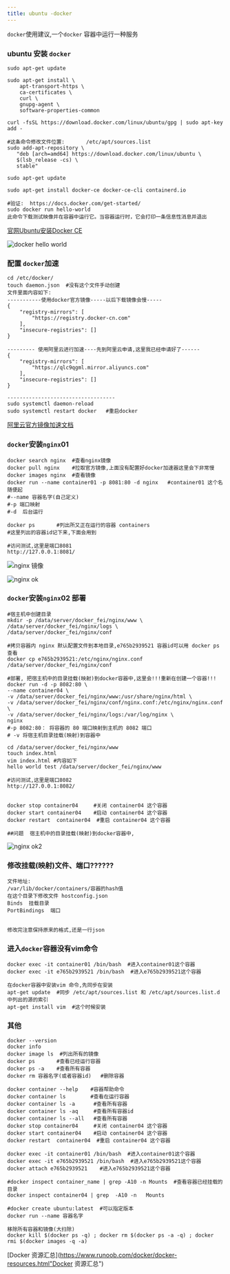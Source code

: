 ```yaml
---
title: ubuntu -docker
---
```


`docker`使用建议,一个`docker` 容器中运行一种服务

### ubuntu  安装 `docker`

```
sudo apt-get update

sudo apt-get install \
    apt-transport-https \
    ca-certificates \
    curl \
    gnupg-agent \
    software-properties-common
    
curl -fsSL https://download.docker.com/linux/ubuntu/gpg | sudo apt-key add -

#这条命令修改文件位置:       /etc/apt/sources.list
sudo add-apt-repository \
   "deb [arch=amd64] https://download.docker.com/linux/ubuntu \
   $(lsb_release -cs) \
   stable"
   
sudo apt-get update

sudo apt-get install docker-ce docker-ce-cli containerd.io

#验证:  https://docs.docker.com/get-started/
sudo docker run hello-world
此命令下载测试映像并在容器中运行它。当容器运行时，它会打印一条信息性消息并退出
```

 [官网Ubuntu安装Docker CE](https://docs.docker.com/install/linux/docker-ce/ubuntu/ "官网Ubuntu安装Docker CE")

![docker hello world](/img/docker/docker_helloWorld.png "hello world")

### 配置 `docker`加速

```
cd /etc/docker/ 
touch daemon.json  #没有这个文件手动创建
文件里面内容如下:
-----------使用docker官方镜像-----以后下载镜像会慢-----
{
    "registry-mirrors": [
        "https://registry.docker-cn.com"
    ],
    "insecure-registries": []
}

--------- 使用阿里云进行加速----先到阿里云申请,这里我已经申请好了------
{
    "registry-mirrors": [
        "https://qlc9qgml.mirror.aliyuncs.com"     
    ],
    "insecure-registries": []
}

-----------------------------------
sudo systemctl daemon-reload
sudo systemctl restart docker   #重启docker
```

 [阿里云官方镜像加速文档](https://help.aliyun.com/document_detail/60750.html?spm=a2c4g.11186623.6.549.65384685bRPs0U "阿里云官方镜像加速文档")

### `docker`安装`nginx`01

```
docker search nginx  #查看nginx镜像
docker pull nginx    #拉取官方镜像,上面没有配置好docker加速器这里会下非常慢
docker images nginx  #查看镜像
docker run --name container01 -p 8081:80 -d nginx   #container01 这个名随便起
#--name 容器名字(自己定义)
#-p 端口映射
#-d  后台运行

docker ps       #列出所又正在运行的容器 containers 
#这里列出的容器id记下来,下面会用到

#访问测试,这里是端口8081
http://127.0.0.1:8081/
```

![nginx 镜像](/img/docker/nginx_image.png "nginx 镜像")

![nginx ok](/img/docker/nginx_ok.png "nginx ok")

### `docker`安装`nginx`02 部署

```
#宿主机中创建目录
mkdir -p /data/server/docker_fei/nginx/www \
/data/server/docker_fei/nginx/logs \
/data/server/docker_fei/nginx/conf

#拷贝容器内 nginx 默认配置文件到本地目录,e765b2939521 容器id可以用 docker ps 查看
docker cp e765b2939521:/etc/nginx/nginx.conf /data/server/docker_fei/nginx/conf

#部署, 把宿主机中的目录挂载(映射)到docker容器中,这里会!!!重新在创建一个容器!!!
docker run -d -p 8082:80 \
--name container04 \
-v /data/server/docker_fei/nginx/www:/usr/share/nginx/html \
-v /data/server/docker_fei/nginx/conf/nginx.conf:/etc/nginx/nginx.conf  \
-v /data/server/docker_fei/nginx/logs:/var/log/nginx \
nginx
#-p 8082:80： 将容器的 80 端口映射到主机的 8082 端口
# -v 将宿主机目录挂载(映射)到容器中

cd /data/server/docker_fei/nginx/www
touch index.html
vim index.html #内容如下
hello world test /data/server/docker_fei/nginx/www 

#访问测试,这里是端口8082
http://127.0.0.1:8082/


docker stop container04     #关闭 container04 这个容器
docker start container04    #启动 container04 这个容器
docker restart  container04  #重启 container04 这个容器

##问题  宿主机中的目录挂载(映射)到docker容器中,
```

![nginx ok2](/img/docker/container_nginx.png "nginx ok2")

### 修改挂载(映射)文件、端口??????

```
文件地址:
/var/lib/docker/containers/容器的hash值
在这个目录下修改文件 hostconfig.json 
Binds  挂载目录
PortBindings  端口


修改完注意保持原来的格式,还是一行json
```



### 进入`docker`容器没有vim命令

```
docker exec -it container01 /bin/bash  #进入container01这个容器
docker exec -it e765b2939521 /bin/bash  #进入e765b2939521这个容器

在docker容器中安装vim 命令,先同步在安装
apt-get update  #同步 /etc/apt/sources.list 和 /etc/apt/sources.list.d 中列出的源的索引
apt-get install vim  #这个时候安装
```



### 其他

```
docker --version
docker info
docker image ls  #列出所有的镜像
docker ps       #查看已经运行容器
docker ps -a    #查看所有容器
docker rm 容器名字(或者容器id)   #删除容器

docker container --help    #容器帮助命令
docker container ls        #查看在运行容器
docker container ls -a      #查看所有容器
docker container ls -aq     #查看所有容器id
docker container ls --all   #查看所有容器      
docker stop container04     #关闭 container04 这个容器
docker start container04    #启动 container04 这个容器
docker restart  container04  #重启 container04 这个容器

docker exec -it container01 /bin/bash  #进入container01这个容器
docker exec -it e765b2939521 /bin/bash  #进入e765b2939521这个容器
docker attach e765b2939521    #进入e765b2939521这个容器

#docker inspect container_name | grep -A10 -n Mounts  #查看容器已经挂载的目录
docker inspect container04 | grep  -A10 -n   Mounts

#docker create ubuntu:latest  #可以指定版本
docker run --name 容器名字

移除所有容器和镜像(大扫除)
docker kill $(docker ps -q) ; docker rm $(docker ps -a -q) ; docker rmi $(docker images -q -a)
```



 [Docker 资源汇总](https://www.runoob.com/docker/docker-resources.html"Docker 资源汇总")